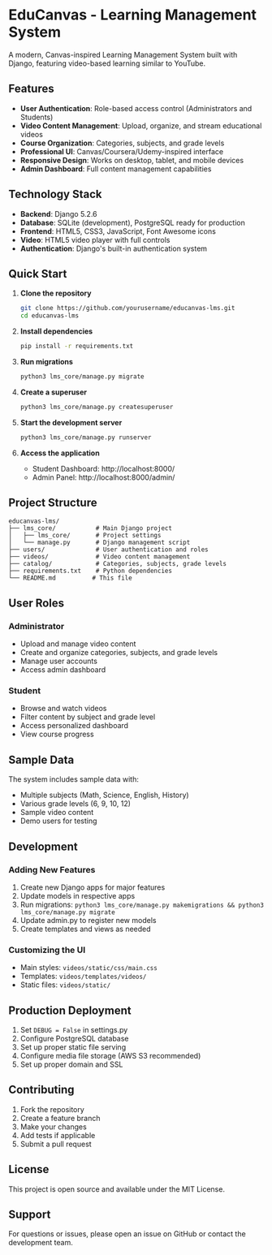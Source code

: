 # EduCanvas - Learning Management System

A modern, Canvas-inspired Learning Management System built with Django, featuring video-based learning similar to YouTube.

## Features

- **User Authentication**: Role-based access control (Administrators and Students)
- **Video Content Management**: Upload, organize, and stream educational videos
- **Course Organization**: Categories, subjects, and grade levels
- **Professional UI**: Canvas/Coursera/Udemy-inspired interface
- **Responsive Design**: Works on desktop, tablet, and mobile devices
- **Admin Dashboard**: Full content management capabilities

## Technology Stack

- **Backend**: Django 5.2.6
- **Database**: SQLite (development), PostgreSQL ready for production
- **Frontend**: HTML5, CSS3, JavaScript, Font Awesome icons
- **Video**: HTML5 video player with full controls
- **Authentication**: Django's built-in authentication system

## Quick Start

1. **Clone the repository**
   ```bash
   git clone https://github.com/yourusername/educanvas-lms.git
   cd educanvas-lms
   ```

2. **Install dependencies**
   ```bash
   pip install -r requirements.txt
   ```

3. **Run migrations**
   ```bash
   python3 lms_core/manage.py migrate
   ```

4. **Create a superuser**
   ```bash
   python3 lms_core/manage.py createsuperuser
   ```

5. **Start the development server**
   ```bash
   python3 lms_core/manage.py runserver
   ```

6. **Access the application**
   - Student Dashboard: http://localhost:8000/
   - Admin Panel: http://localhost:8000/admin/

## Project Structure

```
educanvas-lms/
├── lms_core/           # Main Django project
│   ├── lms_core/       # Project settings
│   └── manage.py       # Django management script
├── users/              # User authentication and roles
├── videos/             # Video content management
├── catalog/            # Categories, subjects, grade levels
├── requirements.txt    # Python dependencies
└── README.md          # This file
```

## User Roles

### Administrator
- Upload and manage video content
- Create and organize categories, subjects, and grade levels
- Manage user accounts
- Access admin dashboard

### Student
- Browse and watch videos
- Filter content by subject and grade level
- Access personalized dashboard
- View course progress

## Sample Data

The system includes sample data with:
- Multiple subjects (Math, Science, English, History)
- Various grade levels (6, 9, 10, 12)
- Sample video content
- Demo users for testing

## Development

### Adding New Features

1. Create new Django apps for major features
2. Update models in respective apps
3. Run migrations: `python3 lms_core/manage.py makemigrations && python3 lms_core/manage.py migrate`
4. Update admin.py to register new models
5. Create templates and views as needed

### Customizing the UI

- Main styles: `videos/static/css/main.css`
- Templates: `videos/templates/videos/`
- Static files: `videos/static/`

## Production Deployment

1. Set `DEBUG = False` in settings.py
2. Configure PostgreSQL database
3. Set up proper static file serving
4. Configure media file storage (AWS S3 recommended)
5. Set up proper domain and SSL

## Contributing

1. Fork the repository
2. Create a feature branch
3. Make your changes
4. Add tests if applicable
5. Submit a pull request

## License

This project is open source and available under the MIT License.

## Support

For questions or issues, please open an issue on GitHub or contact the development team.
